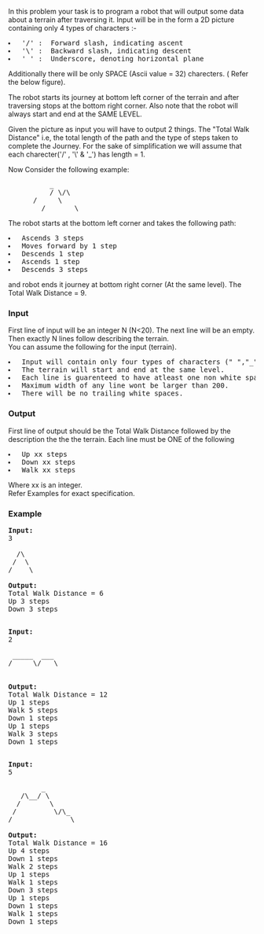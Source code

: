 <p>In this problem your task is to program a robot that will output some data about a terrain after traversing it. Input will be in the form a 2D picture containing only 4 types of characters :-</p>
<pre><li> '/' :  Forward slash, indicating ascent</li><li> '\' :  Backward slash, indicating descent</li><li> '_' :  Underscore, denoting horizontal plane</li></pre>
<p>Additionally there will be only SPACE (Ascii value = 32) charecters. ( Refer the below figure).</p>
<p>The robot starts its journey at bottom left corner of the terrain and after traversing stops at the bottom right corner. Also note that the robot will always start and end at the SAME LEVEL.</p>
<p>Given the picture as input you will have to output 2 things. The "Total Walk Distance" i.e, the total length of the path and the type of steps taken to complete the Journey. For the sake of simplification we will assume that each charecter('/' , '\' &amp; '_') has length = 1.</p>
<p>Now Consider the following example:</p>
<pre>		   _<br>		  / \/\<br>		 /     \<br>		/       \<br></pre>
<p>The robot starts at the bottom left corner and takes the following path:</p>
<pre><li> Ascends 3 steps</li><li> Moves forward by 1 step</li><li> Descends 1 step</li><li> Ascends 1 step</li><li> Descends 3 steps</li></pre>
<p>and robot ends it journey at bottom right corner (At the same level). The Total Walk Distance = 9.</p>
<h3>Input</h3>
<p>First line of input will be an integer N (N&lt;20). The next line will be an empty. Then exactly N lines follow describing the terrain.<br> You can assume the following for the input (terrain).</p>
<pre><li> Input will contain only four types of characters (" ","_","/","\").</li><li> The terrain will start and end at the same level.</li><li> Each line is guarenteed to have atleast one non white space charecter.</li><li> Maximum width of any line wont be larger than 200.</li><li> There will be no trailing white spaces.</li></pre>
<h3>Output</h3>
<p>First line of output should be the Total Walk Distance followed by the description the the the terrain. Each line must be ONE of the following</p>
<pre><li> Up xx steps</li><li> Down xx steps</li><li> Walk xx steps</li></pre>
<p>Where xx is an integer.<br> Refer Examples for exact specification.</p>
<h3>Example</h3>
<pre><strong>Input:</strong><br>3<br><br>  /\<br> /  \<br>/    \<br><br><strong>Output:</strong><br>Total Walk Distance = 6<br>Up 3 steps<br>Down 3 steps<br><br></pre>
<pre><strong>Input:</strong><br>2<br><br> _____  ___<br>/     \/   \<br><br><br><strong>Output:</strong><br>Total Walk Distance = 12<br>Up 1 steps<br>Walk 5 steps<br>Down 1 steps<br>Up 1 steps<br>Walk 3 steps<br>Down 1 steps<br><br></pre>
<pre><strong>Input:</strong><br>5<br><br>        _<br>   /\__/ \<br>  /       \<br> /         \/\_<br>/              \<br><br><strong>Output:</strong><br>Total Walk Distance = 16<br>Up 4 steps<br>Down 1 steps<br>Walk 2 steps<br>Up 1 steps<br>Walk 1 steps<br>Down 3 steps<br>Up 1 steps<br>Down 1 steps<br>Walk 1 steps<br>Down 1 steps<br><br></pre>